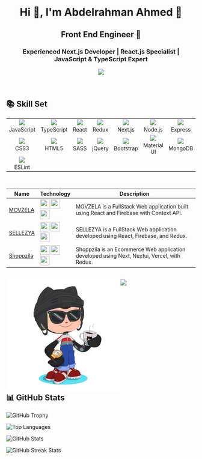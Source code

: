 
<h1 align="center">Hi 👋, I'm Abdelrahman Ahmed 👑</h1>
<h2 align="center"> Front End Engineer 💎</h2>
<h3 align="center">Experienced Next.js Developer | React.js Specialist | JavaScript & TypeScript Expert</h3>
<p align="center"> <img src="https://readme-typing-svg.herokuapp.com?lines=Welcome,+Let's+follow+each+other+💖" /> </p>
<br>

## 📚 Skill Set
<table align="center">
  <tr>
    <td align="center"><img src="https://cdn.jsdelivr.net/gh/devicons/devicon/icons/javascript/javascript-original.svg" width="100"/><br>JavaScript</td>
    <td align="center"><img src="https://cdn.jsdelivr.net/gh/devicons/devicon/icons/typescript/typescript-original.svg" width="100"/><br>TypeScript</td>
    <td align="center"><img src="https://cdn.jsdelivr.net/gh/devicons/devicon/icons/react/react-original.svg" width="100"/><br>React</td>
    <td align="center"><img src="https://cdn.jsdelivr.net/gh/devicons/devicon/icons/redux/redux-original.svg" width="100"/><br>Redux</td>
    <td align="center"><img src="https://cdn.jsdelivr.net/gh/devicons/devicon/icons/nextjs/nextjs-original.svg" width="100"/><br>Next.js</td>
    <td align="center"><img src="https://cdn.jsdelivr.net/gh/devicons/devicon/icons/nodejs/nodejs-original.svg" width="100"/><br>Node.js</td>
    <td align="center"><img src="https://cdn.jsdelivr.net/gh/devicons/devicon/icons/express/express-original.svg" width="100"/><br>Express</td>
    <td align="center"><img src="https://cdn.jsdelivr.net/gh/devicons/devicon/icons/graphql/graphql-plain.svg" width="100"/><br>GraphQL</td>
  </tr>
  <tr>
    <td align="center"><img src="https://cdn.jsdelivr.net/gh/devicons/devicon/icons/css3/css3-original.svg" width="100"/><br>CSS3</td>
    <td align="center"><img src="https://cdn.jsdelivr.net/gh/devicons/devicon/icons/html5/html5-original.svg" width="100"/><br>HTML5</td>
    <td align="center"><img src="https://cdn.jsdelivr.net/gh/devicons/devicon/icons/sass/sass-original.svg" width="100"/><br>SASS</td>
    <td align="center"><img src="https://cdn.jsdelivr.net/gh/devicons/devicon/icons/jquery/jquery-original.svg" width="100"/><br>jQuery</td>
    <td align="center"><img src="https://cdn.jsdelivr.net/gh/devicons/devicon/icons/bootstrap/bootstrap-original.svg" width="100"/><br>Bootstrap</td>
    <td align="center"><img src="https://cdn.jsdelivr.net/gh/devicons/devicon/icons/materialui/materialui-original.svg" width="100"/><br>Material UI</td>
    <td align="center"><img src="https://cdn.jsdelivr.net/gh/devicons/devicon/icons/mongodb/mongodb-original.svg" width="100"/><br>MongoDB</td>
    <td align="center"><img src="https://cdn.jsdelivr.net/gh/devicons/devicon/icons/firebase/firebase-plain.svg" width="100"/><br>Firebase</td>
  </tr>
  <tr>
    <td align="center"><img src="https://cdn.jsdelivr.net/gh/devicons/devicon/icons/eslint/eslint-original.svg" width="100"/><br>ESLint</td>
  </tr>
</table>
<br/>

| Name | Technology | Description |
|---|---|---|
| [MOVZELA](https://movzila.web.app/) | <img src="https://cdn.jsdelivr.net/gh/devicons/devicon/icons/react/react-original.svg" width="25" height="25"/> <img src="https://cdn.jsdelivr.net/gh/devicons/devicon/icons/firebase/firebase-plain.svg" width="25" height="25"/> <img src="https://cdn.jsdelivr.net/gh/devicons/devicon/icons/redux/redux-original.svg" width="25" height="25"/> | MOVZELA is a FullStack Web application built using React and Firebase with Context API. |
| [SELLEZYA](https://sellezya-shopping-3d4c8.web.app/) | <img src="https://cdn.jsdelivr.net/gh/devicons/devicon/icons/react/react-original.svg" width="25" height="25"/> <img src="https://cdn.jsdelivr.net/gh/devicons/devicon/icons/firebase/firebase-plain.svg" width="25" height="25"/> <img src="https://cdn.jsdelivr.net/gh/devicons/devicon/icons/redux/redux-original.svg" width="25" height="25"/> | SELLEZYA is a FullStack Web application developed using React, Firebase, and Redux. |
| [Shoppzila](https://shoppzila.vercel.app) | <img src="https://cdn.jsdelivr.net/gh/devicons/devicon/icons/nextjs/nextjs-original.svg" width="25" height="25"/> <img src="https://cdn.jsdelivr.net/gh/devicons/devicon/icons/react/react-original.svg" width="25" height="25"/> <img src="https://cdn.jsdelivr.net/gh/devicons/devicon/icons/redux/redux-original.svg" width="25" height="25"/> | Shoppzila is an Ecommerce Web application developed using Next, Nextui, Vercel, with Redux. |
<br/>

<div>
  <img align="right" src="https://user-images.githubusercontent.com/63050133/156676671-d5b2e362-97d4-4404-9447-dd71ddfea82f.gif" width = 200px/>
  <img alt="Night Coding" src="https://raw.githubusercontent.com/AhmedFathyDev/AhmedFathyDev/main/GitHub.png" align="right" height="300"/>
</div>
<br/>

## 📊 GitHub Stats

<p >
  <img src="https://github-profile-trophy.vercel.app/?username=aahmed-black-wolf&theme=onedark" alt="GitHub Trophy" />
</p>

<p >
  <img src="https://github-readme-stats.vercel.app/api/top-langs/?username=aahmed-black-wolf&theme=tokyonight&show_icons=true" alt="Top Languages" />
</p>

<p >
  <img src="https://github-readme-stats.vercel.app/api?username=aahmed-black-wolf&show_icons=true&count_private=true&bg_color=0D1117" alt="GitHub Stats" />
</p>

<p>
  <img src="https://github-readme-streak-stats.herokuapp.com/?user=aahmed-black-wolf&theme=black-ice&hide_border=true&stroke=0000&background=060A0CD0" alt="GitHub Streak Stats" />
</p>



